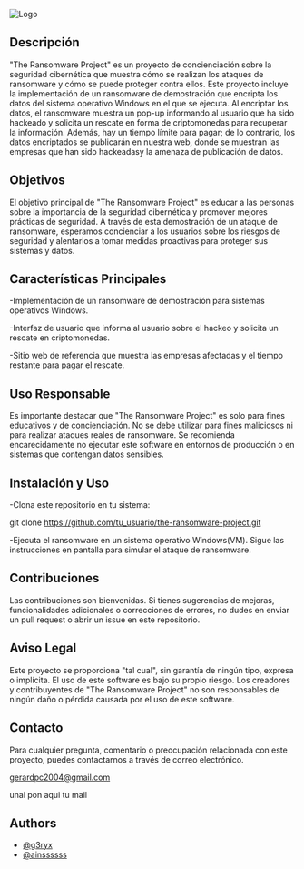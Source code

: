 ![Logo](https://i.postimg.cc/KvZLHyC1/image-4.png)
## Descripción
"The Ransomware Project" es un proyecto de concienciación sobre la seguridad cibernética que muestra cómo se realizan los ataques de ransomware y cómo se puede proteger contra ellos. Este proyecto incluye la implementación de un ransomware de demostración que encripta los datos del sistema operativo Windows en el que se ejecuta. Al encriptar los datos, el ransomware muestra un pop-up informando al usuario que ha sido hackeado y solicita un rescate en forma de criptomonedas para recuperar la información. Además, hay un tiempo límite para pagar; de lo contrario, los datos encriptados se publicarán en nuestra web, donde se muestran las empresas que han sido hackeadasy la amenaza de publicación de datos.

## Objetivos
El objetivo principal de "The Ransomware Project" es educar a las personas sobre la importancia de la seguridad cibernética y promover mejores prácticas de seguridad. A través de esta demostración de un ataque de ransomware, esperamos concienciar a los usuarios sobre los riesgos de seguridad y alentarlos a tomar medidas proactivas para proteger sus sistemas y datos.

## Características Principales
-Implementación de un ransomware de demostración para sistemas operativos Windows.

-Interfaz de usuario que informa al usuario sobre el hackeo y solicita un rescate en criptomonedas.

-Sitio web de referencia que muestra las empresas afectadas y el tiempo restante para pagar el rescate.

## Uso Responsable
Es importante destacar que "The Ransomware Project" es solo para fines educativos y de concienciación. No se debe utilizar para fines maliciosos ni para realizar ataques reales de ransomware. Se recomienda encarecidamente no ejecutar este software en entornos de producción o en sistemas que contengan datos sensibles.

## Instalación y Uso
-Clona este repositorio en tu sistema:

git clone https://github.com/tu_usuario/the-ransomware-project.git

-Ejecuta el ransomware en un sistema operativo Windows(VM).
Sigue las instrucciones en pantalla para simular el ataque de ransomware.

## Contribuciones
Las contribuciones son bienvenidas. Si tienes sugerencias de mejoras, funcionalidades adicionales o correcciones de errores, no dudes en enviar un pull request o abrir un issue en este repositorio.

## Aviso Legal
Este proyecto se proporciona "tal cual", sin garantía de ningún tipo, expresa o implícita. El uso de este software es bajo su propio riesgo. Los creadores y contribuyentes de "The Ransomware Project" no son responsables de ningún daño o pérdida causada por el uso de este software.

## Contacto
Para cualquier pregunta, comentario o preocupación relacionada con este proyecto, puedes contactarnos a través de correo electrónico.

gerardpc2004@gmail.com

unai pon aqui tu mail


## Authors

- [@g3ryx](https://github.com/g3ryx)
- [@ainssssss](https://github.com/ainssssss)
